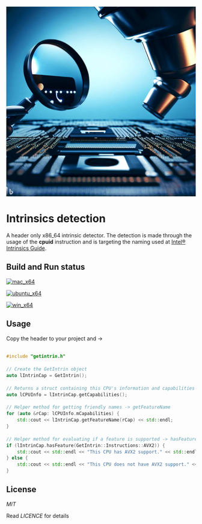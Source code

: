 ![Logo](cpuidlogo.jpg)

# Intrinsics detection

A header only x86_64 intrinsic detector. The detection is made through the usage of the **cpuid** instruction and is targeting the naming used at 
[Intel® Intrinsics Guide](https://www.intel.com/content/www/us/en/docs/intrinsics-guide/index.html).

## Build and Run status

[![mac_x64](https://github.com/andersc/intrinsics_detection/actions/workflows/mac_x64.yml/badge.svg)](https://github.com/andersc/intrinsics_detection/actions/workflows/mac_x64.yml)

[![ubuntu_x64](https://github.com/andersc/intrinsics_detection/actions/workflows/ubuntu_x64.yml/badge.svg)](https://github.com/andersc/intrinsics_detection/actions/workflows/ubuntu_x64.yml)

[![win_x64](https://github.com/andersc/intrinsics_detection/actions/workflows/win_x64.yml/badge.svg)](https://github.com/andersc/intrinsics_detection/actions/workflows/win_x64.yml)

## Usage

Copy the header to your project and ->

```cpp

#include "getintrin.h"

// Create the GetIntrin object
auto lIntrinCap = GetIntrin();

// Returns a struct containing this CPU's information and capabilities
auto lCPUInfo = lIntrinCap.getCapabilities();

// Helper method for getting friendly names -> getFeatureName
for (auto &rCap: lCPUInfo.mCapabilities) {
    std::cout << lIntrinCap.getFeatureName(rCap) << std::endl;
}

// Helper method for evaluating if a feature is supported -> hasFeature
if (lIntrinCap.hasFeature(GetIntrin::Instructions::AVX2)) {
    std::cout << std::endl << "This CPU has AVX2 support." << std::endl;
} else {
    std::cout << std::endl << "This CPU does not have AVX2 support." << std::endl;
}

```

## License

*MIT*

Read *LICENCE* for details

